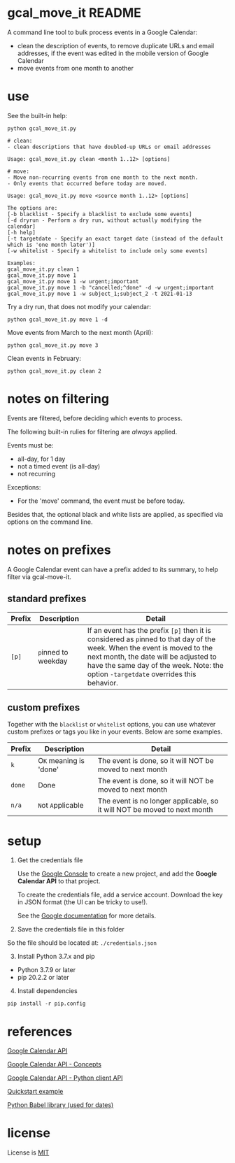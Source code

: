 # gcal_move_it README

A command line tool to bulk process events in a Google Calendar:

- clean the description of events, to remove duplicate URLs and email addresses, if the event was edited in the mobile version of Google Calendar
- move events from one month to another

# use

See the built-in help:

```
python gcal_move_it.py
```

```
# clean:
- clean descriptions that have doubled-up URLs or email addresses

Usage: gcal_move_it.py clean <month 1..12> [options]

# move:
- Move non-recurring events from one month to the next month.
- Only events that occurred before today are moved.

Usage: gcal_move_it.py move <source month 1..12> [options]

The options are:
[-b blacklist - Specify a blacklist to exclude some events]
[-d dryrun - Perform a dry run, without actually modifying the calendar]
[-h help]
[-t targetdate - Specify an exact target date (instead of the default which is 'one month later')]
[-w whitelist - Specify a whitelist to include only some events]

Examples:
gcal_move_it.py clean 1
gcal_move_it.py move 1
gcal_move_it.py move 1 -w urgent;important
gcal_move_it.py move 1 -b "cancelled;^done" -d -w urgent;important
gcal_move_it.py move 1 -w subject_1;subject_2 -t 2021-01-13
```

Try a dry run, that does not modify your calendar:

```
python gcal_move_it.py move 1 -d
```

Move events from March to the next month (April):

```
python gcal_move_it.py move 3
```

Clean events in February:

```
python gcal_move_it.py clean 2
```

# notes on filtering

Events are filtered, before deciding which events to process.

The following built-in rulies for filtering are _always_ applied.

Events must be:

- all-day, for 1 day
- not a timed event (is all-day)
- not recurring

Exceptions:

- For the 'move' command, the event must be before today.

Besides that, the optional black and white lists are applied, as specified via options on the command line.

# notes on prefixes

A Google Calendar event can have a prefix added to its summary, to help filter via gcal-move-it.

## standard prefixes

| Prefix | Description         | Detail                                                                                                                                                                                                                                                     |
| ------ | ------------------- | ---------------------------------------------------------------------------------------------------------------------------------------------------------------------------------------------------------------------------------------------------------- |
| `[p]`  | `p`inned to weekday | If an event has the prefix `[p]` then it is considered as `p`inned to that day of the week. When the event is moved to the next month, the date will be adjusted to have the same day of the week. Note: the option `-targetdate` overrides this behavior. |

## custom prefixes

Together with the `blacklist` or `whitelist` options, you can use whatever custom prefixes or tags you like in your events. Below are some examples.

| Prefix | Description            | Detail                                                                   |
| ------ | ---------------------- | ------------------------------------------------------------------------ |
| `k`    | O`K` meaning is 'done' | The event is done, so it will NOT be moved to next month                 |
| `done` | Done                   | The event is done, so it will NOT be moved to next month                 |
| `n/a`  | `N`ot `A`pplicable     | The event is no longer applicable, so it will NOT be moved to next month |

# setup

1. Get the credentials file

   Use the [Google Console](https://console.cloud.google.com/) to create a new project, and add the **Google Calendar API** to that project.

   To create the credentials file, add a service account. Download the key in JSON format (the UI can be tricky to use!).

   See the [Google documentation](https://cloud.google.com/docs/authentication/getting-started) for more details.

2. Save the credentials file in this folder

So the file should be located at: `./credentials.json`

3. Install Python 3.7.x and pip

- Python 3.7.9 or later
- pip 20.2.2 or later

4. Install dependencies

```
pip install -r pip.config
```

# references

[Google Calendar API](https://developers.google.com/calendar/v3/reference/events/list)

[Google Calendar API - Concepts](https://developers.google.com/calendar/concepts)

[Google Calendar API - Python client API](http://googleapis.github.io/google-api-python-client/docs/dyn/calendar_v3.events.html)

[Quickstart example](https://developers.google.com/calendar/quickstart/python)

[Python Babel library (used for dates)](http://babel.pocoo.org/en/latest/)

# license

License is [MIT](./LICENSE)
